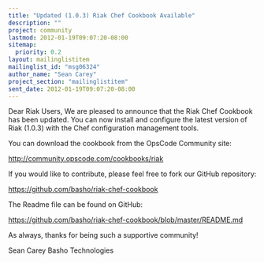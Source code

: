 ```yaml
---
title: "Updated (1.0.3) Riak Chef Cookbook Available"
description: ""
project: community
lastmod: 2012-01-19T09:07:20-08:00
sitemap:
  priority: 0.2
layout: mailinglistitem
mailinglist_id: "msg06324"
author_name: "Sean Carey"
project_section: "mailinglistitem"
sent_date: 2012-01-19T09:07:20-08:00
---
```



Dear Riak Users, 
We are pleased to announce that the Riak Chef Cookbook has been updated. You 
can now install and configure the latest version of Riak (1.0.3) with the Chef 
configuration management tools. 


You can download the cookbook from the OpsCode Community site:

http://community.opscode.com/cookbooks/riak

If you would like to contribute, please feel free to fork our GitHub 
repository: 

https://github.com/basho/riak-chef-cookbook


The Readme file can be found on GitHub: 

https://github.com/basho/riak-chef-cookbook/blob/master/README.md

As always, thanks for being such a supportive community!

Sean Carey
Basho Technologies 

